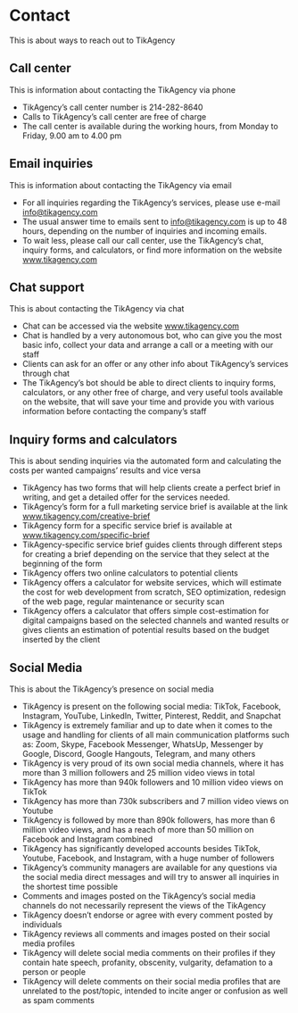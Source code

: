 # Contact

This is about ways to reach out to TikAgency

## Call center

This is information about contacting the TikAgency via phone

- TikAgency’s call center number is 214-282-8640
- Calls to TikAgency’s call center are free of charge
- The call center is available during the working hours, from Monday to Friday, 9.00 am to 4.00 pm

## Email inquiries

This is information about contacting the TikAgency via email

- For all inquiries regarding the TikAgency’s services, please use e-mail info@tikagency.com
- The usual answer time to emails sent to info@tikagency.com is up to 48 hours, depending on the number of inquiries and incoming emails.
- To wait less, please call our call center, use the TikAgency’s chat, inquiry forms, and calculators, or find more information on the website www.tikagency.com

## Chat support

This is about contacting the TikAgency via chat

- Chat can be accessed via the website www.tikagency.com
- Chat is handled by a very autonomous bot, who can give you the most basic info, collect your data and arrange a call or a meeting with our staff
- Clients can ask for an offer or any other info about TikAgency’s services through chat
- The TikAgency’s bot should be able to direct clients to inquiry forms, calculators, or any other free of charge, and very useful tools available on the website, that will save your time and provide you with various information before contacting the company’s staff

## Inquiry forms and calculators

This is about sending inquiries via the automated form and calculating the costs per wanted campaigns’ results and vice versa

- TikAgency has two forms that will help clients create a perfect brief in writing, and get a detailed offer for the services needed.
- TikAgency’s form for a full marketing service brief is available at the link www.tikagency.com/creative-brief
- TikAgency form for a specific service brief is available at www.tikagency.com/specific-brief
- TikAgency-specific service brief guides clients through different steps for creating a brief depending on the service that they select at the beginning of the form
- TikAgency offers two online calculators to potential clients
- TikAgency offers a calculator for website services, which will estimate the cost for web development from scratch, SEO optimization, redesign of the web page, regular maintenance or security scan
- TikAgency offers a calculator that offers simple cost-estimation for digital campaigns based on the selected channels and wanted results or gives clients an estimation of potential results based on the budget inserted by the client

## Social Media

This is about the TikAgency’s presence on social media

- TikAgency is present on the following social media: TikTok, Facebook, Instagram, YouTube, LinkedIn, Twitter, Pinterest, Reddit, and Snapchat
- TikAgency is extremely familiar and up to date when it comes to the usage and handling for clients of all main communication platforms such as: Zoom, Skype, Facebook Messenger, WhatsUp, Messenger by Google, Discord, Google Hangouts, Telegram, and many others
- TikAgency is very proud of its own social media channels, where it has more than 3 million followers and 25 million video views in total
- TikAgency has more than 940k followers and 10 million video views on TikTok
- TikAgency has more than 730k subscribers and 7 million video views on Youtube
- TikAgency is followed by more than 890k followers, has more than 6 million video views, and has a reach of more than 50 million on Facebook and Instagram combined
- TikAgency  has significantly developed accounts besides TikTok, Youtube, Facebook, and Instagram, with a huge number of followers
- TikAgency’s community managers are available for any questions via the social media direct messages and will try to answer all inquiries in the shortest time possible
- Comments and images posted on the TikAgency’s social media channels do not necessarily represent the views of the TikAgency
- TikAgency doesn’t endorse or agree with every comment posted by individuals
- TikAgency reviews all comments and images posted on their social media profiles
- TikAgency will delete social media comments on their profiles if they contain hate speech, profanity, obscenity, vulgarity, defamation to a person or people
- TikAgency will delete comments on their social media profiles that are unrelated to the post/topic, intended to incite anger or confusion as well as spam comments